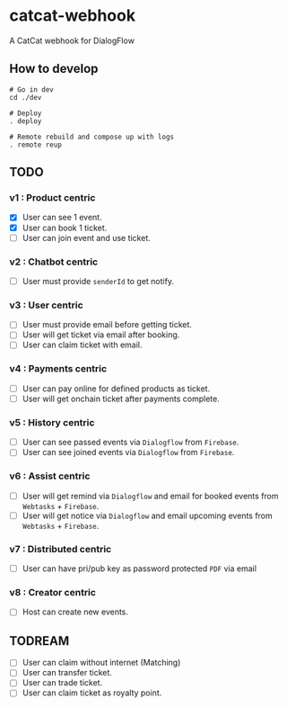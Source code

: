 # catcat-webhook
A CatCat webhook for DialogFlow

## How to develop
```
# Go in dev
cd ./dev

# Deploy
. deploy

# Remote rebuild and compose up with logs
. remote reup
```

## TODO
### v1 : Product centric
- [x] User can see 1 event.
- [x] User can book 1 ticket.
- [ ] User can join event and use ticket.

### v2 : Chatbot centric
- [ ] User must provide `senderId` to get notify.

### v3 : User centric
- [ ] User must provide email before getting ticket.
- [ ] User will get ticket via email after booking.
- [ ] User can claim ticket with email.

### v4 : Payments centric
- [ ] User can pay online for defined products as ticket.
- [ ] User will get onchain ticket after payments complete.

### v5 : History centric
- [ ] User can see passed events via `Dialogflow` from `Firebase`.
- [ ] User can see joined events via `Dialogflow` from `Firebase`.

### v6 : Assist centric
- [ ] User will get remind via `Dialogflow` and email for booked events from `Webtasks` + `Firebase`.
- [ ] User will get notice via `Dialogflow` and email upcoming events from `Webtasks` + `Firebase`.

### v7 : Distributed centric
- [ ] User can have pri/pub key as password protected `PDF` via email

### v8 : Creator centric
- [ ] Host can create new events.

## TODREAM
- [ ] User can claim without internet (Matching)
- [ ] User can transfer ticket.
- [ ] User can trade ticket.
- [ ] User can claim ticket as royalty point.